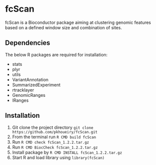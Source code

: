 fcScan
======

fcScan is a Bioconductor package aiming at clustering genomic features based on a defined window size and combination of sites.

Dependencies
-----------

The below R packages are required for installation:

+ stats
+ plyr
+ utils
+ VariantAnnotation
+ SummarizedExperiment
+ rtracklayer
+ GenomicRanges
+ IRanges

Installation
------------

1. Git clone the project directory `git clone https://github.com/pkhoueiry/fcScan.git`
2. From the terminal run `R CMD build fcScan`
3. Run `R CMD check fcScan_1.2.2.tar.gz`
4. Run  `R CMD BiocCheck fcScan_1.2.2.tar.gz`
5. Install package by `R CMD INSTALL fcScan_1.2.2.tar.gz`
6. Start R and load library using `library(fcScan)`



